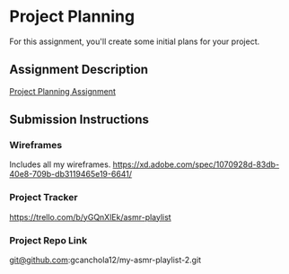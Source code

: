 # Project Planning
For this assignment, you'll create some initial plans for your project.

## Assignment Description
[Project Planning Assignment](https://education.launchcode.org/liftoff/modules/assignments/project-planning)

## Submission Instructions

### Wireframes

Includes all my wireframes. 
https://xd.adobe.com/spec/1070928d-83db-40e8-709b-db3119465e19-6641/

### Project Tracker

https://trello.com/b/yGQnXlEk/asmr-playlist


### Project Repo Link

git@github.com:gcanchola12/my-asmr-playlist-2.git
